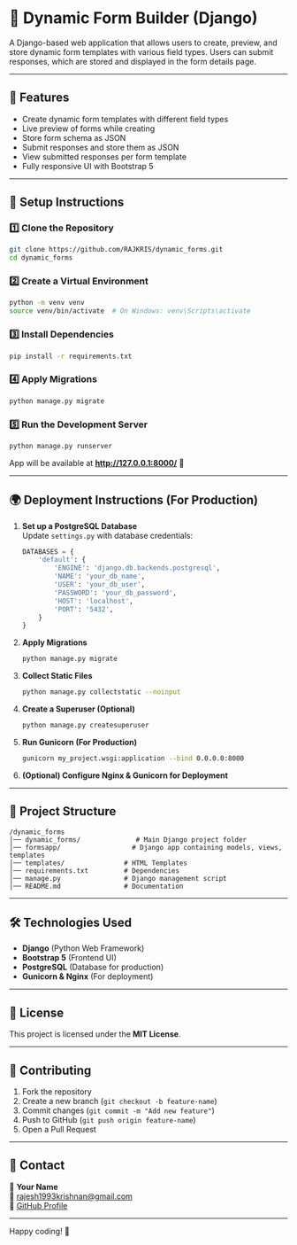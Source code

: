 # 📝 Dynamic Form Builder (Django)

A Django-based web application that allows users to create, preview, and store dynamic form templates with various field types. Users can submit responses, which are stored and displayed in the form details page.

---

## 🚀 Features
- Create dynamic form templates with different field types
- Live preview of forms while creating
- Store form schema as JSON
- Submit responses and store them as JSON
- View submitted responses per form template
- Fully responsive UI with Bootstrap 5

---

## 📌 Setup Instructions

### 1️⃣ **Clone the Repository**
```bash
git clone https://github.com/RAJKRIS/dynamic_forms.git
cd dynamic_forms
```

### 2️⃣ **Create a Virtual Environment**
```bash
python -m venv venv
source venv/bin/activate  # On Windows: venv\Scripts\activate
```

### 3️⃣ **Install Dependencies**
```bash
pip install -r requirements.txt
```

### 4️⃣ **Apply Migrations**
```bash
python manage.py migrate
```

### 5️⃣ **Run the Development Server**
```bash
python manage.py runserver
```
App will be available at **http://127.0.0.1:8000/** 🎉

---

## 🌍 Deployment Instructions (For Production)
1. **Set up a PostgreSQL Database**  
   Update `settings.py` with database credentials:
   ```python
   DATABASES = {
       'default': {
           'ENGINE': 'django.db.backends.postgresql',
           'NAME': 'your_db_name',
           'USER': 'your_db_user',
           'PASSWORD': 'your_db_password',
           'HOST': 'localhost',
           'PORT': '5432',
       }
   }
   ```
2. **Apply Migrations**
   ```bash
   python manage.py migrate
   ```

3. **Collect Static Files**
   ```bash
   python manage.py collectstatic --noinput
   ```

4. **Create a Superuser (Optional)**
   ```bash
   python manage.py createsuperuser
   ```

5. **Run Gunicorn (For Production)**
   ```bash
   gunicorn my_project.wsgi:application --bind 0.0.0.0:8000
   ```

6. **(Optional) Configure Nginx & Gunicorn for Deployment**

---

## 📂 Project Structure
```
/dynamic_forms
│── dynamic_forms/              # Main Django project folder
│── formsapp/                  # Django app containing models, views, templates
│── templates/               # HTML Templates
│── requirements.txt         # Dependencies
│── manage.py                # Django management script
│── README.md                # Documentation
```

---

## 🛠️ Technologies Used
- **Django** (Python Web Framework)
- **Bootstrap 5** (Frontend UI)
- **PostgreSQL** (Database for production)
- **Gunicorn & Nginx** (For deployment)

---

## 🐜 License
This project is licensed under the **MIT License**.

---

## 🤝 Contributing
1. Fork the repository  
2. Create a new branch (`git checkout -b feature-name`)  
3. Commit changes (`git commit -m "Add new feature"`)  
4. Push to GitHub (`git push origin feature-name`)  
5. Open a Pull Request  

---

## 💌 Contact
👤 **Your Name**  
📧 rajesh1993krishnan@gmail.com  
🔗 [GitHub Profile](https://github.com/RAJKRIS)

---
Happy coding! 🚀

